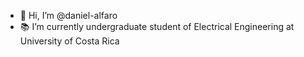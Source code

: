 - 👋 Hi, I’m @daniel-alfaro
- 📚 I’m currently undergraduate student of Electrical Engineering at University of Costa Rica

<!---
daniel-alfaro/daniel-alfaro is a ✨ special ✨ repository because its `README.md` (this file) appears on your GitHub profile.
You can click the Preview link to take a look at your changes.
--->
